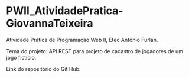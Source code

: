 # PWII_AtividadePratica-GiovannaTeixeira
 Atividade Prática de Programação Web II, Etec Antônio Furlan.

Tema do projeto:
API REST para projeto de cadastro de jogadores de um jogo fictício.

Link do repositório do Git Hub:
